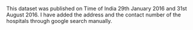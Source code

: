 This dataset was published on Time of India 29th January 2016 and 31st August 2016. I have added the address and the contact number of the
hospitals through google search manually.
